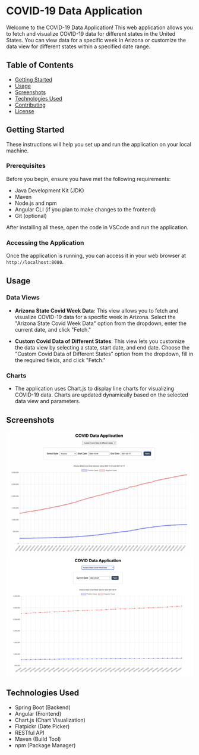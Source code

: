 
# COVID-19 Data Application

Welcome to the COVID-19 Data Application! This web application allows you to fetch and visualize COVID-19 data for different states in the United States. You can view data for a specific week in Arizona or customize the data view for different states within a specified date range.

## Table of Contents
- [Getting Started](#getting-started)
- [Usage](#usage)
- [Screenshots](#screenshots)
- [Technologies Used](#technologies-used)
- [Contributing](#contributing)
- [License](#license)

## Getting Started

These instructions will help you set up and run the application on your local machine.

### Prerequisites

Before you begin, ensure you have met the following requirements:

- Java Development Kit (JDK)
- Maven
- Node.js and npm
- Angular CLI (if you plan to make changes to the frontend)
- Git (optional)

After installing all these, open the code in VSCode and run the application.

### Accessing the Application

Once the application is running, you can access it in your web browser at `http://localhost:8080`.

## Usage

### Data Views

- **Arizona State Covid Week Data**: This view allows you to fetch and visualize COVID-19 data for a specific week in Arizona. Select the "Arizona State Covid Week Data" option from the dropdown, enter the current date, and click "Fetch."

- **Custom Covid Data of Different States**: This view lets you customize the data view by selecting a state, start date, and end date. Choose the "Custom Covid Data of Different States" option from the dropdown, fill in the required fields, and click "Fetch."

### Charts

- The application uses Chart.js to display line charts for visualizing COVID-19 data. Charts are updated dynamically based on the selected data view and parameters.

## Screenshots

![Preview](/ss1.png) 
![Preview](/ss2.png)

## Technologies Used

- Spring Boot (Backend)
- Angular (Frontend)
- Chart.js (Chart Visualization)
- Flatpickr (Date Picker)
- RESTful API
- Maven (Build Tool)
- npm (Package Manager)
